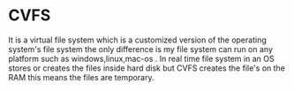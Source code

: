 # CVFS
It is a virtual file system which is a customized version of the operating system's file system the only difference is my file system can run on any platform such as windows,linux,mac-os . In real time file system in an OS stores or creates the files inside hard disk but CVFS creates the file's on the RAM this means the files are temporary.
